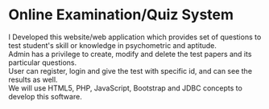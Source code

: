 # Online Examination/Quiz System
I Developed this website/web application which provides set of questions to test student's skill or knowledge in psychometric and aptitude.<br/>
  Admin has a privilege to create, modify and delete the test papers and its particular 
questions.<br/>User can register, login and give the test with specific id, and can see the results as well.<br/>  We will 
use HTML5, PHP, JavaScript, Bootstrap and JDBC concepts to develop this software.
